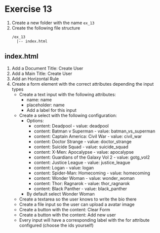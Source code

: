 # Exercise 13

1. Create a new folder with the name `ex_13`
1. Create the following file structure
    ```
    /ex_13
      |-- index.html
    ```

## index.html
1. Add a Document Title: Create User
1. Add a Main Title: Create User
1. Add an Horizontal Rule
1. Create a form element with the correct attributes depending the input types
    * Create a text input with the following attributes:
      * name: name
      * placeholder: name
      * Add a label for this input
    * Create a select with the following configuration:
      * Options: 
        * content: Deadpool - value: deadpool
        * content: Batman v Superman - value: batman_vs_superman
        * content: Captain America: Civil War - value: civil_war
        * content: Doctor Strange - value: doctor_strange
        * content: Suicide Squad - value: suicide_squad
        * content: X-Men: Apocalypse - value: apocalypse
        * content: Guardians of the Galaxy Vol 2 - value: gotg_vol2
        * content: Justice League - value: justice_league
        * content: Logan - value: logan
        * content: Spider-Man: Homecoming - value: homecoming
        * content: Wonder Woman - value: wonder_woman
        * content: Thor: Ragnarok - value: thor_ragnarok
        * content: Black Panther - value: black_panther
      * By default select Wonder Woman
    * Create a textarea so the user knows to write the bio there
    * Create a file input so the user can upload a avatar image
    * Create a button with the content: Clear Form
    * Create a button with the content: Add new user
    * Every input will have a corresponding label with the for attribute configured (choose the ids yourself)